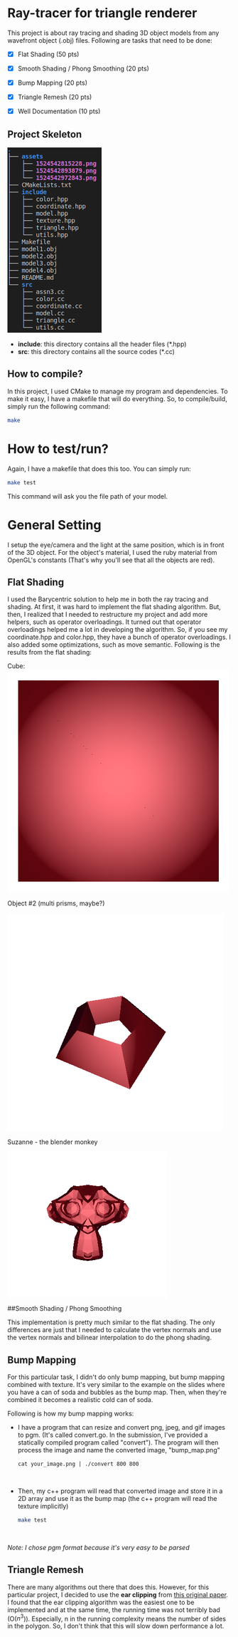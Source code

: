 # Ray-tracer for triangle renderer

This project is about ray tracing and shading 3D object models from any wavefront object (.obj) files. Following are tasks that need to be done:

- [x] Flat Shading (50 pts)
- [x] Smooth Shading / Phong Smoothing (20 pts)
- [x] Bump Mapping (20 pts)
- [x] Triangle Remesh (20 pts)
- [x] Well Documentation (10 pts)



## Project Skeleton

![1524543142340](assets/1524543142340.png)

* **include**: this directory contains all the header files (*.hpp)
* **src**: this directory contains all the source codes (*.cc)

## How to compile?

In this project, I used CMake to manage my program and dependencies. To make it easy, I have a makefile that will do everything. So, to compile/build, simply run the following command:

```sh
make
```



# How to test/run?

Again, I have a makefile that does this too. You can simply run:

```sh
make test
```

This command will ask you the file path of your model.



# General Setting

I setup the eye/camera and the light at the same position, which is in front of the 3D object. For the object's material, I used the ruby material from OpenGL's constants (That's why you'll see that all the objects are red).



## Flat Shading

I used the Barycentric solution to help me in both the ray tracing and shading. At first, it was hard to implement the flat shading algorithm. But, then, I realized that I needed to restructure my project and add more helpers, such as operator overloadings. It turned out that operator overloadings helped me a lot in developing the algorithm. So, if you see my coordinate.hpp and color.hpp, they have a bunch of operator overloadings. I also added some optimizations, such as move semantic. Following is the results from the flat shading:

Cube:
![1524542815228](assets/1524542815228.png)

Object #2 (multi prisms, maybe?)

![1524542893879](assets/1524542893879.png)

Suzanne - the blender monkey

![1524542972843](assets/1524542972843.png)



##Smooth Shading / Phong Smoothing

This implementation is pretty much similar to the flat shading. The only differences are just that I needed to calculate the vertex normals and use the vertex normals and bilinear interpolation to do the phong shading. 



## Bump Mapping

For this particular task, I didn't do only bump mapping, but bump mapping combined with texture. It's very similar to the example on the slides where you have a can of soda and bubbles as the bump map. Then, when they're combined it becomes a realistic cold can of soda.

Following is how my bump mapping works:

* I have a program that can resize and convert png, jpeg, and gif images to pgm. (It's called convert.go. In the submission, I've provided a statically compiled program called "convert").  The program will then process the image and name the converted image, "bump_map.png"

  ```shell
  cat your_image.png | ./convert 800 800
  ```

  ​

* Then, my c++ program will read that converted image and store it in a 2D array and use it as the bump map (the c++ program will read the texture implicitly)

  ```sh
  make test
  ```

  ​

*Note: I chose pgm format because it's very easy to be parsed*



## Triangle Remesh

There are many algorithms out there that does this. However, for this particular project, I decided to use the **ear clipping** from [this original paper](https://www.geometrictools.com/Documentation/TriangulationByEarClipping.pdf). I found that the ear clipping algorithm was the easiest one to be implemented and at the same time, the running time was not terribly bad (O($n^3$)). Especially, n in the running complexity means the number of sides in the polygon. So, I don't think that this will slow down performance a lot.